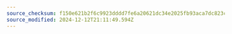 ```yaml
---
source_checksum: f150e621b2f6c9923dddd7fe6a20621dc34e2025fb93aca7dc823ccaeac70048
source_modified: 2024-12-12T21:11:49.594Z
---
```


